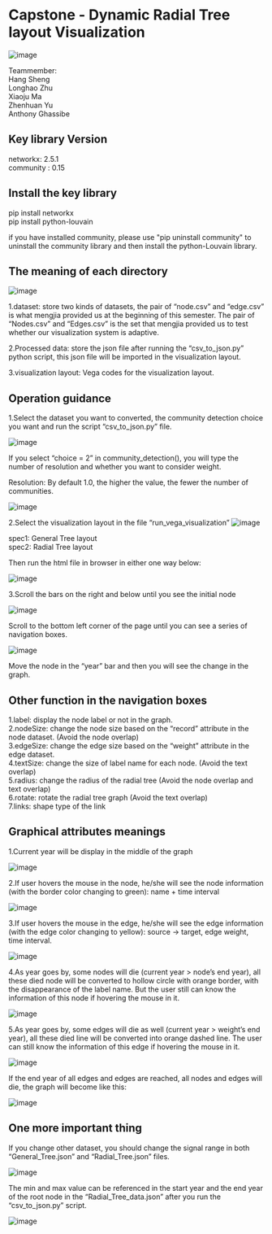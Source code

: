 # Capstone - Dynamic Radial Tree layout Visualization

![image](https://user-images.githubusercontent.com/70006591/117807515-4c4ac200-b28e-11eb-8544-ab69e1e926b2.png)

Teammember: <br>
Hang Sheng <br>
Longhao Zhu <br>
Xiaoju Ma <br>
Zhenhuan Yu <br>
Anthony Ghassibe <br>


## Key library Version <br>
networkx:  2.5.1 <br>
community :  0.15 <br>

## Install the key library
pip install networkx <br>
pip install python-louvain <br>

if you have installed community, please use "pip uninstall community" to uninstall the community library and then install the python-Louvain library.

## The meaning of each directory

![image](https://user-images.githubusercontent.com/70006591/117805165-3b4c8180-b28b-11eb-9c32-244b8f49a3e8.png)

1.dataset: store two kinds of datasets, the pair of “node.csv” and “edge.csv” is what mengjia provided us at the beginning of this semester. The pair of “Nodes.csv” and “Edges.csv” is the set that mengjia provided us to test whether our visualization system is adaptive.

2.Processed data: store the json file after running the “csv_to_json.py” python script, this json file will be imported in the visualization layout.

3.visualization layout: Vega codes for the visualization layout.

## Operation guidance

1.Select the dataset you want to converted, the community detection choice you want and run the script “csv_to_json.py” file. 

![image](https://user-images.githubusercontent.com/70006591/117805177-41426280-b28b-11eb-85ff-9b0b10970d67.png)


If you select “choice = 2” in community_detection(), you will type the number of resolution and whether you want to consider weight.

Resolution: By default 1.0, the higher the value, the fewer the number of communities.

![image](https://user-images.githubusercontent.com/70006591/117805193-47384380-b28b-11eb-83e0-336268a3aab4.png)


2.Select the visualization layout in the file “run_vega_visualization”
![image](https://user-images.githubusercontent.com/70006591/117805206-499a9d80-b28b-11eb-9f0c-6cadf0cb96bd.png)


spec1: General Tree layout<br>
spec2: Radial Tree layout <br>

Then run the html file in browser in either one way below:

![image](https://user-images.githubusercontent.com/70006591/117805219-4bfcf780-b28b-11eb-9aed-2da3a8aa6644.png)



3.Scroll the bars on the right and below until you see the initial node

![image](https://user-images.githubusercontent.com/70006591/117805237-4f907e80-b28b-11eb-9819-817ca8a79e77.png)


Scroll to the bottom left corner of the page until you can see a series of navigation boxes.

![image](https://user-images.githubusercontent.com/70006591/117805246-51f2d880-b28b-11eb-920f-d469abd9dab7.png)

Move the node in the “year” bar and then you will see the change in the graph.

## Other function in the navigation boxes
1.label: display the node label or not in the graph. <br>
2.nodeSize: change the node size based on the “record” attribute 	in the node dataset. (Avoid the node overlap)  <br>
3.edgeSize: change the edge size based on the “weight” attribute 	in the edge dataset.  <br>
4.textSize: change the size of label name for each node. (Avoid the text overlap)  <br>
5.radius: change the radius of the radial tree (Avoid the node overlap and text overlap)  <br>
6.rotate: rotate the radial tree graph (Avoid the text overlap)   <br>
7.links: shape type of the link  <br>

## Graphical attributes meanings
1.Current year will be display in the middle of the graph

![image](https://user-images.githubusercontent.com/70006591/117805258-55865f80-b28b-11eb-9e78-b6b3acdf5b56.png)


2.If user hovers the mouse in the node, he/she will see the node information (with the border color changing to green): name + time interval

![image](https://user-images.githubusercontent.com/70006591/117805268-57e8b980-b28b-11eb-97b7-6c454720c862.png)

3.If user hovers the mouse in the edge, he/she will see the edge information (with the edge color changing to yellow): source -> target, edge weight, time interval.

![image](https://user-images.githubusercontent.com/70006591/117805275-5a4b1380-b28b-11eb-9e7d-9c2696c27c64.png)

4.As year goes by, some nodes will die (current year > node’s end year), all these died node will be converted to hollow circle with orange border, with the disappearance of the label name. But the user still can know the information of this node if hovering the mouse in it.

![image](https://user-images.githubusercontent.com/70006591/117805285-5cad6d80-b28b-11eb-8298-b765c2412b16.png)

5.As year goes by, some edges will die as well (current year > weight’s end year), all these died line will be converted into orange dashed line. The user can still know the information of this edge if hovering the mouse in it.

![image](https://user-images.githubusercontent.com/70006591/117805294-5f0fc780-b28b-11eb-9a3a-2a80ab53eccd.png)


If the end year of all edges and edges are reached, all nodes and edges will die, the graph will become like this:

![image](https://user-images.githubusercontent.com/70006591/117805935-2ae8d680-b28c-11eb-9de7-eae7add38818.png)

## One more important thing
If you change other dataset, you should change the signal range in both “General_Tree.json” and “Radial_Tree.json” files.

![image](https://user-images.githubusercontent.com/70006591/117805414-89618500-b28b-11eb-9473-c2573f6b16a8.png)


The min and max value can be referenced in the start year and the end year of the root node in the “Radial_Tree_data.json” after you run the “csv_to_json.py” script.

![image](https://user-images.githubusercontent.com/70006591/117805422-8bc3df00-b28b-11eb-9cee-6e8a21dd921d.png)
